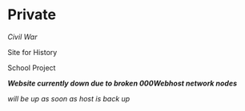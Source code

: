 # Private

*Civil War*

Site for History

School Project


***Website currently down due to broken 000Webhost network nodes***

*will be up as soon as host is back up*
